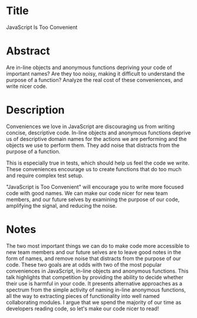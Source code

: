 # Title

JavaScript Is Too Convenient

# Abstract

Are in-line objects and anonymous functions depriving your code of important names? Are they too noisy, making it difficult to understand the purpose of a function? Analyze the real cost of these conveniences, and write nicer code.

# Description

Conveniences we love in JavaScript are discouraging us from writing concise, descriptive code. In-line objects and anonymous functions deprive us of descriptive domain names for the actions we are performing and the objects we use to perform them. They add noise that distracts from the purpose of a function.

This is especially true in tests, which should help us feel the code we write. These conveniences encourage us to create functions that do too much and require complex test setup.

"JavaScript is Too Convenient" will encourage you to write more focused code with good names. We can make our code nicer for new team members, and our future selves by examining the purpose of our code, amplifying the signal, and reducing the noise.

# Notes

The two most important things we can do to make code more accessible to new team members and our future selves are to leave good notes in the form of names, and remove noise that distracts from the purpose of our code. These two goals are at odds with two of the most popular conveniences in JavaScript, in-line objects and anonymous functions. This talk highlights that competition by providing the ability to decide whether their use is harmful in your code. It presents alternative approaches as a spectrum from the simple activity of naming in-line anonymous functions, all the way to extracting pieces of functionality into well named collaborating modules. I argue that we spend the majority of our time as developers reading code, so let's make our code nicer to read!


